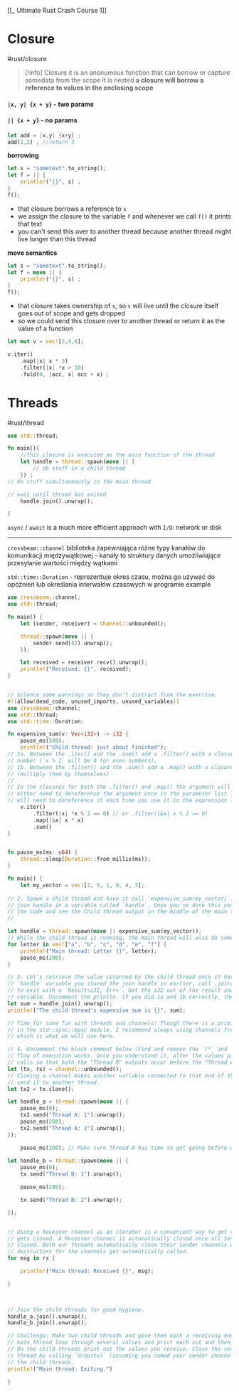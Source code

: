 [[_ Ultimate Rust Crash Course 1]]


# Closure
#rust/closure 
>[!info] Closure
>it is an anonumous function that can borrow or capture somedata from the scope it is nested
>**a closure will borrow a reference to values in the enclosing scope**


#### `|x, y| {x + y}` - two params
#### `|| {x + y}` - no params

```rust
let add = |x,y| {x+y} ;
add(1,2) ; //return 3
```

**borrowing**
```rust
let s = "sometext".to_string();
let f = || {
	println!("{}", s) ;
}
f();
```
- that closure borrows a reference to `s`
- we assign the closure to the variable `f` and whenever  we call `f()` it prints that text
- you can't send this over to another thread because another thread might live longer than this thread

**move semantics**
```rust
let s = "sometext".to_string();
let f = move || {
	println!("{}", s) ;
}
f();
```
- that closure takes ownership of  `s`, so `s` will live until the closure itself  goes out of scope and gets dropped
- so we could send this closure over to another thread or return it as the value of a function

```rust
let mut v = vec![2,4,6];

v.iter()
	.map(|x| x * 3)
	.filter(|x| *x > 10)
	.fold(0, |acc, x| acc + x) ;
```



# Threads
#rust/thread
```rust
use std::thread;

fn main(){
	//this closure is executed as the main function of the thread
	let handle = thread::spawn(move || {
		// do stuff in a child thread
	}) ;
// do stuff simultaneously in the main thread

// wait until thread has exited
	handle.join().unwrap();

}
```

`async` / `await` is a much more efficient approach with `I/O`: network or disk

----------
`crossbeam::channel` biblioteka zapewniająca różne typy kanałów do komunikacji międzywątkowej
	- kanały to struktury danych umożliwiające przesyłanie wartości między wątkami

`std::time::Duration` - reprezentuje okres czasu, można go używać do opóźnień lub określania interwałów czasowych w programie
example
```rust
use crossbeam::channel;
use std::thread;

fn main() {
    let (sender, receiver) = channel::unbounded();

    thread::spawn(move || {
        sender.send(42).unwrap();
    });

    let received = receiver.recv().unwrap();
    println!("Received: {}", received);
}


```

```rust

// Silence some warnings so they don't distract from the exercise.
#![allow(dead_code, unused_imports, unused_variables)]
use crossbeam::channel;
use std::thread;
use std::time::Duration;

fn expensive_sum(v: Vec<i32>) -> i32 {
	pause_ms(500);
	println!("Child thread: just about finished");
// 1a. Between the .iter() and the .sum() add a .filter() with a closure to keep any even
// number (`x % 2` will be 0 for even numbers).
// 1b. Between the .filter() and the .sum() add a .map() with a closure to square the values
// (multiply them by themselves)
//
// In the closures for both the .filter() and .map() the argument will be a reference, so you'll
// either need to dereference the argument once in the parameter list like this: `|&x|` or you
// will need to dereference it each time you use it in the expression like this: `*x`
	v.iter()
		.filter(|x| *x % 2 == 0) // or .filter(|&x| x % 2 == 0)
		.map(|&x| x * x)
		.sum()
}


fn pause_ms(ms: u64) {
	thread::sleep(Duration::from_millis(ms));
}

fn main() {
	let my_vector = vec![2, 5, 1, 0, 4, 3];
  
// 2. Spawn a child thread and have it call `expensive_sum(my_vector)`. Store the returned
// join handle in a variable called `handle`. Once you've done this you should be able to run
// the code and see the Child thread output in the middle of the main thread's letters
//

let handle = thread::spawn(move || expensive_sum(my_vector));
// While the child thread is running, the main thread will also do some work
for letter in vec!["a", "b", "c", "d", "e", "f"] {
	println!("Main thread: Letter {}", letter);
	pause_ms(200);
}

// 3. Let's retrieve the value returned by the child thread once it has exited. Using the
// `handle` variable you stored the join handle in earlier, call .join() to wait for the thread
// to exit with a `Result<i32, Err>`. Get the i32 out of the result and store it in a `sum`
// variable. Uncomment the println. If you did 1a and 1b correctly, the sum should be 20.
let sum = handle.join().unwrap();
println!("The child thread's expensive sum is {}", sum);

// Time for some fun with threads and channels! Though there is a primitive type of channel
// in the std::sync::mpsc module, I recommend always using channels from the crossbeam crate,
// which is what we will use here.

// 4. Uncomment the block comment below (Find and remove the `/*` and `*/`). Examine how the
// flow of execution works. Once you understand it, alter the values passed to the `pause_ms()`
// calls so that both the "Thread B" outputs occur before the "Thread A" outputs.
let (tx, rx) = channel::unbounded();
// Cloning a channel makes another variable connected to that end of the channel so that you can
// send it to another thread.
let tx2 = tx.clone();

let handle_a = thread::spawn(move || {
	pause_ms(0);
	tx2.send("Thread A: 1").unwrap();
	pause_ms(200);
	tx2.send("Thread A: 2").unwrap();
});

	pause_ms(100); // Make sure Thread A has time to get going before we spawn Thread B
	
let handle_b = thread::spawn(move || {
	pause_ms(0);
	tx.send("Thread B: 1").unwrap();

	pause_ms(200);

	tx.send("Thread B: 2").unwrap();

});


// Using a Receiver channel as an iterator is a convenient way to get values until the channel
// gets closed. A Receiver channel is automatically closed once all Sender channels have been
// closed. Both our threads automatically close their Sender channels when they exit and the
// destructors for the channels get automatically called.
for msg in rx {

	println!("Main thread: Received {}", msg);

}

  

// Join the child threads for good hygiene.
handle_a.join().unwrap();
handle_b.join().unwrap();

// Challenge: Make two child threads and give them each a receiving end to a channel. From the
// main thread loop through several values and print each out and then send it to the channel.
// On the child threads print out the values you receive. Close the sending side in the main
// thread by calling `drop(tx)` (assuming you named your sender channel variable `tx`). Join
// the child threads.
println!("Main thread: Exiting.")

}
```













